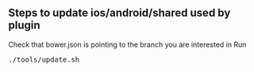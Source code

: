 Steps to update ios/android/shared used by plugin
-------------------------------------------------
Check that bower.json is pointing to the branch you are interested in
Run

<pre>
./tools/update.sh
</pre>
